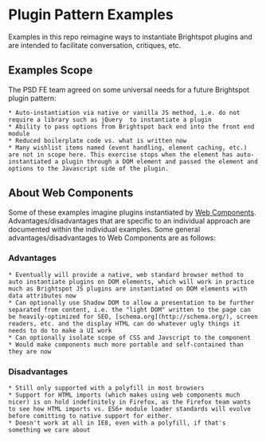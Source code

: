 Plugin Pattern Examples
=======================

Examples in this repo reimagine ways to instantiate Brightspot plugins and are intended to facilitate conversation, critiques, etc.

## Examples Scope
The PSD FE team agreed on some universal needs for a future Brightspot plugin pattern:

    * Auto-instantiation via native or vanilla JS method, i.e. do not require a library such as jQuery  to instantiate a plugin
    * Ability to pass options from Brightspot back end into the front end module
    * Reduced boilerplate code vs. what is written now
    * Many wishlist items named (event handling, element caching, etc.) are not in scope here. This exercise stops when the element has auto-instantiated a plugin through a DOM element and passed the element and options to the Javascript side of the plugin.

## About Web Components

Some of these examples imagine plugins instantiated by [Web Components](https://www.webcomponents.org/introduction). Advantages/disadvantages that are specific to an individual approach are documented within the individual examples. Some general advantages/disadvantages to Web Components are as follows:

### Advantages

    * Eventually will provide a native, web standard browser method to auto instantiate plugins on DOM elements, which will work in practice much as Brightspot JS plugins are instantiated on DOM elements with data attributes now
    * Can optionally use Shadow DOM to allow a presentation to be further separated from content, i.e. the "light DOM" written to the page can be heavily-optimized for SEO, [schema.org](http://schema.org/), screen readers, etc. and the display HTML can do whatever ugly things it needs to do to make a UI work
    * Can optionally isolate scope of CSS and Javscript to the component
    * Would make components much more portable and self-contained than they are now

### Disadvantages

    * Still only supported with a polyfill in most browsers
    * Support for HTML imports (which makes using web components much nicer) is on hold indefinitely in Firefox, as the Firefox team wants to see how HTML imports vs. ES6+ module loader standards will evolve before comitting to native support for either.
    * Doesn't work at all in IE8, even with a polyfill, if that's something we care about
